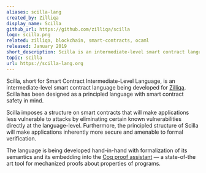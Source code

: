 ```yaml
---
aliases: scilla-lang
created_by: Zilliqa
display_name: Scilla
github_url: https://github.com/zilliqa/scilla
logo: scilla.png
related: zilliqa, blockchain, smart-contracts, ocaml
released: January 2019
short_description: Scilla is an intermediate-level smart contract language.
topic: scilla
url: https://scilla-lang.org
---
```

Scilla, short for Smart Contract Intermediate-Level Language, is an intermediate-level smart contract language being developed for [Zilliqa](https://www.zilliqa.com/). Scilla has been designed as a principled language with smart contract safety in mind.

‍Scilla imposes a structure on smart contracts that will make applications less vulnerable to attacks by eliminating certain known vulnerabilities directly at the language-level. Furthermore, the principled structure of Scilla will make applications inherently more secure and amenable to formal verification.

‍The language is being developed hand-in-hand with formalization of its semantics and its embedding into the [Coq proof assistant](https://coq.inria.fr/) — a state-of-the art tool for mechanized proofs about properties of programs.
